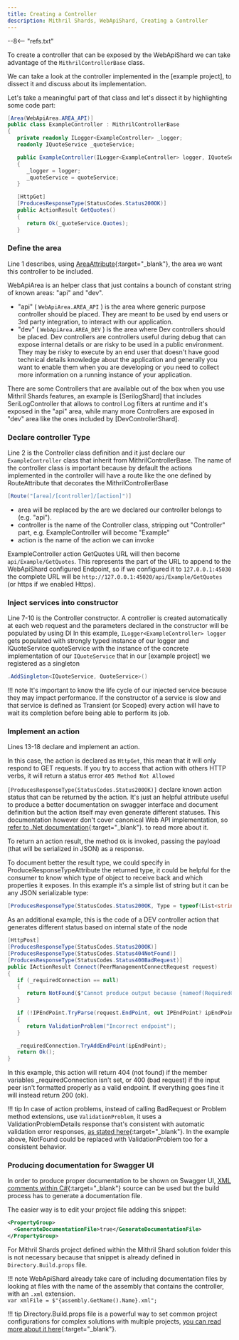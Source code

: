 ```yaml
---
title: Creating a Controller
description: Mithril Shards, WebApiShard, Creating a Controller
---
```


--8<-- "refs.txt"

To create a controller that can be exposed by the WebApiShard we can take advantage of the `MithrilControllerBase` class.

We can take a look at the controller implemented in the [example project], to dissect it and discuss about its implementation.

Let's take a meaningful part of that class and let's dissect it by highlighting some code part:

```c# hl_lines="1 2 7-10 13-18"
[Area(WebApiArea.AREA_API)]
public class ExampleController : MithrilControllerBase
{
   private readonly ILogger<ExampleController> _logger;
   readonly IQuoteService _quoteService;

   public ExampleController(ILogger<ExampleController> logger, IQuoteService quoteService)
   {
      _logger = logger;
      _quoteService = quoteService;
   }

   [HttpGet]
   [ProducesResponseType(StatusCodes.Status200OK)]
   public ActionResult GetQuotes()
   {
      return Ok(_quoteService.Quotes);
   }
```



### Define the area

Line 1 describes, using [AreaAttribute](https://docs.microsoft.com/en-us/dotnet/api/microsoft.aspnetcore.mvc.areaattribute?view=aspnetcore-5.0){:target="_blank"}, the area we want this controller to be included.

WebApiArea is an helper class that just contains a bounch of constant string of known areas: "api" and "dev".

- "api" ( `WebApiArea.AREA_API` ) is the area where generic purpose controller should be placed.
  They are meant to be used by end users or 3rd party integration, to interact with our application.
- "dev" ( `WebApiArea.AREA_DEV` ) is the area where Dev controllers should be placed.
  Dev controllers are controllers useful during debug that can expose internal details or are risky to be used in a 
  public environment.
  They may be risky to execute by an end user that doesn't have good technical details knowledge about the application and generally you want to enable them when you are developing or you need to collect more information on a running instance of your application.

There are some Controllers that are available out of the box when you use Mithril Shards features, an example is [SerilogShard] that includes SeriLogController that allows to control Log filters at runtime and it's exposed in the "api" area, while many more Controllers are exposed in "dev" area like the ones included by [DevControllerShard].



### Declare controller Type

Line 2 is the Controller class definition and it just declare our `ExampleController` class that inherit from MithrilControllerBase.
The name of the controller class is important because by default the actions implemented in the controller will have a route like the one defined by RouteAttribute that decorates the MithrilControllerBase

```c#
[Route("[area]/[controller]/[action]")]
```

- area will be replaced by the are we declared our controller belongs to (e.g. "api").
- controller is the name of the Controller class, stripping out "Controller" part, e.g. ExampleController will become "Example"
- action is the name of the action we can invoke

ExampleController action GetQuotes URL will then become `api/Example/GetQuotes`.
This represents the part of the URL to append to the WebApiShard configured Endpoint, so if we configured it to `127.0.0.1:45030` the complete URL will be `http://127.0.0.1:45020/api/Example/GetQuotes` (or https if we enabled Https).



### Inject services into constructor

Line 7-10 is the Controller constructor.
A controller is created automatically at each web request and the parameters declared in the constructor will be populated by using DI
In this example, `ILogger<ExampleController> logger` gets populated with strongly typed instance of our logger and IQuoteService quoteService with the instance of the concrete implementation of our `IQuoteService` that in our [example project] we registered as a singleton

```c#
.AddSingleton<IQuoteService, QuoteService>()
```

!!! note
	It's important to know the life cycle of our injected service because they may impact performance. If the constructor of a service is slow and that service is defined as Transient (or Scoped) every action will have to wait its completion before being able to perform its job.



### Implement an action

Lines 13-18 declare and implement an action.

In this case, the action is declared as `HttpGet`, this mean that it will only respond to GET requests. If you try to access that action with others HTTP verbs, it will return a status error `405 Method Not Allowed`

`[ProducesResponseType(StatusCodes.Status200OK)]` declare known action status that can be returned by the action.
It's just an helpful attribute useful to produce a better documentation on swagger interface and document definition but the action itself may even generate different statuses. This documentation however don't cover canonical Web API implementation, so [refer to .Net documentation](https://docs.microsoft.com/it-it/aspnet/core/web-api/advanced/conventions?view=aspnetcore-5.0){:target="_blank"}. to read more about it.

To return an action result, the method `Ok` is invoked, passing the payload (that will be serialized in JSON) as a response.

To document better the result type, we could specify in ProduceResponseTypeAttribute the returned type, it could be helpful for the consumer to know which type of object to receive back and which properties it exposes.
In this example it's a simple list of string but it can be any JSON serializable type:

```c#
[ProducesResponseType(StatusCodes.Status200OK, Type = typeof(List<string>))]
```



As an additional example, this is the code of a DEV controller action that generates different status based on internal state of the node

```c#
[HttpPost]
[ProducesResponseType(StatusCodes.Status200OK)]
[ProducesResponseType(StatusCodes.Status404NotFound)]
[ProducesResponseType(StatusCodes.Status400BadRequest)]
public IActionResult Connect(PeerManagementConnectRequest request)
{
   if (_requiredConnection == null)
   {
      return NotFound($"Cannot produce output because {nameof(RequiredConnection)} is not available");
   }

   if (!IPEndPoint.TryParse(request.EndPoint, out IPEndPoint? ipEndPoint))
   {
      return ValidationProblem("Incorrect endpoint");
   }

   _requiredConnection.TryAddEndPoint(ipEndPoint);
   return Ok();
}
```

In this example, this action will return 404 (not found) if the member variables _requiredConnection isn't set, or 400 (bad request) if the input peer isn't formatted properly as a valid endpoint. If everything goes fine it will instead return 200 (ok).

!!! tip
	In case of action problems, instead of calling BadRequest or Problem method extensions, use `ValidationProblem`, it uses a ValidationProblemDetails response that's consistent with automatic validation error responses, [as stated here](https://docs.microsoft.com/en-us/aspnet/core/web-api/?view=aspnetcore-5.0#default-badrequest-response){:target="_blank"}.
	In the example above, NotFound could be replaced with ValidationProblem too for a consistent behavior.

### Producing documentation for Swagger UI

In order to produce proper documentation to be shown on Swagger UI, [XML comments within C#](https://docs.microsoft.com/it-it/aspnet/core/tutorials/getting-started-with-swashbuckle?view=aspnetcore-5.0&tabs=visual-studio#xml-comments){:target="_blank"} source can be used but the build process has to generate a documentation file.

The easier way is to edit your project file adding this snippet:

```xml
<PropertyGroup>
  <GenerateDocumentationFile>true</GenerateDocumentationFile>
</PropertyGroup>
```

For Mithril Shards project defined within the Mithril Shard solution folder this is not necessary because that snippet is already defined in `Directory.Build.props` file.

!!! note
	WebApiShard already take care of including documentation files by looking at files with the name of the assembly that contains the controller, with an `.xml` extension.  
	`var xmlFile = $"{assembly.GetName().Name}.xml";`

!!! tip
	Directory.Build.props file is a powerful way to set common project configurations for complex solutions with multiple projects, [you can read more about it here](https://docs.microsoft.com/en-us/visualstudio/msbuild/customize-your-build?view=vs-2019){:target="_blank"}.